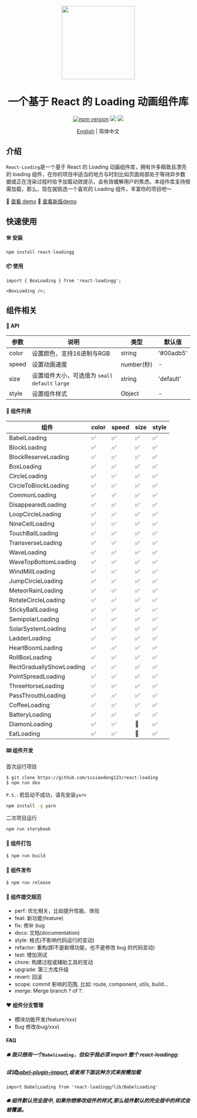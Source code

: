 <p align="center">
  <a href="https://github.com/sixiaodong123/react-loading">
    <img width="200" src="https://github.com/sixiaodong123/react-loading/blob/master/logo.png">
  </a>
</p>

<h1 align="center">一个基于 React 的 Loading 动画组件库</h1>
<div align="center">

[![npm version](https://img.shields.io/npm/v/react-loading)](https://www.npmjs.com/package/react-loadingg) [![](https://img.shields.io/github/license/sixiaodong123/react-loading)](https://github.com/sixiaodong123/react-loading/blob/master/LICENSE) [![](https://img.shields.io/npm/dm/react-loadingg)](https://www.npmjs.com/package/react-loadingg)

[English](https://github.com/sixiaodong123/react-loading) &#124; 简体中文

</div>

## 介绍

`React-Loading`是一个基于 React 的 Loading 动画组件库，拥有许多精致且漂亮的 loading 组件，在你的项目中适当的地方与时刻比如页面局部处于等待异步数据或正在渲染过程时给予加载动效提示，会有效缓解用户的焦虑。本组件库支持按需加载，那么，现在就挑选一个喜欢的 Loading 组件，丰富你的项目吧～

🎉 [查看 demo](http://139.196.82.33:8080/iframe.html?id=demo--demo)
🎉 [查看新版demo](https://www.wopaige.cn/)

## 快速使用

#### 🛠 安装

```
npm install react-loadingg
```

#### 📦 使用

```
import { BoxLoading } from 'react-loadingg';

<BoxLoading />;
```

## 组件相关

#### 📕 API

| 参数          |  说明        | 类型          | 默认值  |
| ------------ | ------------ | ------------ | ------------ |
| color  | 设置颜色，支持16进制与RGB | string  |  '#00adb5' |
| speed  | 设置动画速度  | number(秒)  | - |
| size   | 设置组件大小，可选值为 `small` `default` `large`  | string  |  'default' |
| style  | 设置组件样式  | Object  |  - |

#### 📝 组件列表

| 组件                 | color | speed | size  | style | 
| -------------------- | ----- | ----- | ----- | ----- | 
| BabelLoading         | ✅    | ✅    | ✅   | ✅    |
| BlockLoading         | ✅    | ✅    | ✅   | ✅    | 
| BlockReserveLoading  | ✅    | ✅    | ✅   | ✅    | 
| BoxLoading           | ✅    | ✅    | ✅   | ✅    | 
| CircleLoading        | ✅    | ✅    | ✅   | ✅    | 
| CircleToBlockLoading | ✅    | ✅    | ✅   | ✅    | 
| CommonLoading        | ✅    | ✅    | ✅   | ✅    | 
| DisappearedLoading   | ✅    | ✅    | ✅   | ✅    | 
| LoopCircleLoading    | ✅    | ✅    | ✅   | ✅    | 
| NineCellLoading      | ✅    | ✅    | ✅   | ✅    | 
| TouchBallLoading     | ✅    | ✅    | ✅   | ✅    | 
| TransverseLoading    | ✅    | ✅    | ✅   | ✅    | 
| WaveLoading          | ✅    | ✅    | ✅   | ✅    | 
| WaveTopBottomLoading | ✅    | ✅    | ✅   | ✅    | 
| WindMillLoading      | ✅    | ✅    | ✅   | ✅    | 
| JumpCircleLoading    | ✅    | ✅    | ✅   | ✅    | 
| MeteorRainLoading    | ✅    | ✅    | ✅   | ✅    | 
| RotateCircleLoading  | ✅    | ✅    | ✅   | ✅    | 
| StickyBallLoading    | ✅    | ✅    | ✅   | ✅    | 
| SemipolarLoading     | ✅    | ✅    | ✅   | ✅    | 
| SolarSystemLoading   | ✅    | ✅    | ✅   | ✅    |
| LadderLoading        | ✅    | ✅    | ✅   | ✅    |
| HeartBoomLoading     | ✅    | ✅    | ✅   | ✅    |
| RollBoxLoading       | ✅    | ✅    | ✅   | ✅    |
| RectGraduallyShowLoading   | ✅    | ✅    | ✅   | ✅    |
| PointSpreadLoading   | ✅    | ✅    | ✅   | ✅    |
| ThreeHorseLoading   | ✅    | ✅    | ✅   | ✅    |
| PassThrouthLoading   | ✅    | ✅    | ✅   | ✅    |
| CoffeeLoading   | ✅    | ✅    | ✅   | ✅    |
| BatteryLoading   | ✅    | ✅    | ✅   | ✅    |
| DiamonLoading   | ✅    | ✅    |  🔨  | ✅    |
| EatLoading   | ✅    | ✅    |  🔨  | ✅    |
#### ⌨️ 组件开发

首次运行项目
```bash
$ git clone https://github.com/sixiaodong123/react-loading
$ npm run dev
```

`P.S.`: 若启动不成功，请先安装`yarn`
```bash
npm install -g yarn
```

二次项目运行

```bash
npm run storybook
```

#### 🔨 组件打包

```bash
$ npm run build
```

#### 🎉 组件发布

```bash
$ npm run release
```

#### 🤝 组件提交规范

- perf: 优化相关，比如提升性能、体验
- feat: 新功能(feature)
- fix: 修补 bug
- docs: 文档(documentation)
- style: 格式(不影响代码运行的变动)
- refactor: 重构(即不是新增功能，也不是修改 bug 的代码变动)
- test: 增加测试
- chore: 构建过程或辅助工具的变动
- upgrade: 第三方库升级
- revert: 回滚
- scope: commit 影响的范围, 比如: route, component, utils, build...
- merge: Merge branch ? of ?.

#### ❤️ 组件分支管理

- 模块功能开发(feature/xxx)
- Bug 修改(bug/xxx)

#### FAQ
##### 🛎 我只想用一个```BabelLoading```，但似乎我必须 import 整个 react-loadingg:
##### 试试[babel-plugin-import](https://github.com/ant-design/babel-plugin-import),或者用下面这种方式来按需加载

```
import BabelLoading from 'react-loadingg/lib/BabelLoading'
```
  
##### 🛎 组件默认完全居中, 如果你想修改组件的样式,那么组件默认的完全居中的样式会被覆盖。
